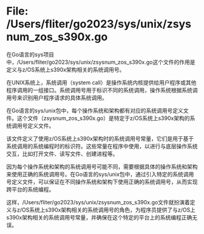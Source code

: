 # File: /Users/fliter/go2023/sys/unix/zsysnum_zos_s390x.go

在Go语言的sys项目中，/Users/fliter/go2023/sys/unix/zsysnum_zos_s390x.go这个文件的作用是定义与z/OS系统上s390x架构相关的系统调用号。

在UNIX系统上，系统调用（system call）是操作系统内核提供给用户程序或其他程序调用的一组接口。系统调用号用于标识不同的系统调用，操作系统根据系统调用号来识别用户程序请求的具体系统调用。

在Go语言的sys/unix包中，每个操作系统和架构都有对应的系统调用号定义文件。这个文件（zsysnum_zos_s390x.go）是特定于z/OS系统上s390x架构的系统调用号定义文件。

该文件定义了使用z/OS系统上s390x架构时的系统调用号常量，它们是用于基于系统调用的系统编程时的标识符。这些常量在程序中使用，以进行与底层操作系统交互，比如打开文件、读写文件、创建进程等。

因为每个操作系统和架构的系统调用号可能不同，需要根据具体的操作系统和架构来使用正确的系统调用号。在Go语言的sys/unix包中，通过引入特定的系统调用号定义文件，可以保证在不同操作系统和架构下使用正确的系统调用号，从而实现跨平台的系统编程。

这样，/Users/fliter/go2023/sys/unix/zsysnum_zos_s390x.go文件就扮演着定义与z/OS系统上s390x架构相关的系统调用号的角色，为程序员提供了与z/OS上s390x架构相关的系统调用号常量，并确保在这个特定的平台上的系统编程正确无误。

